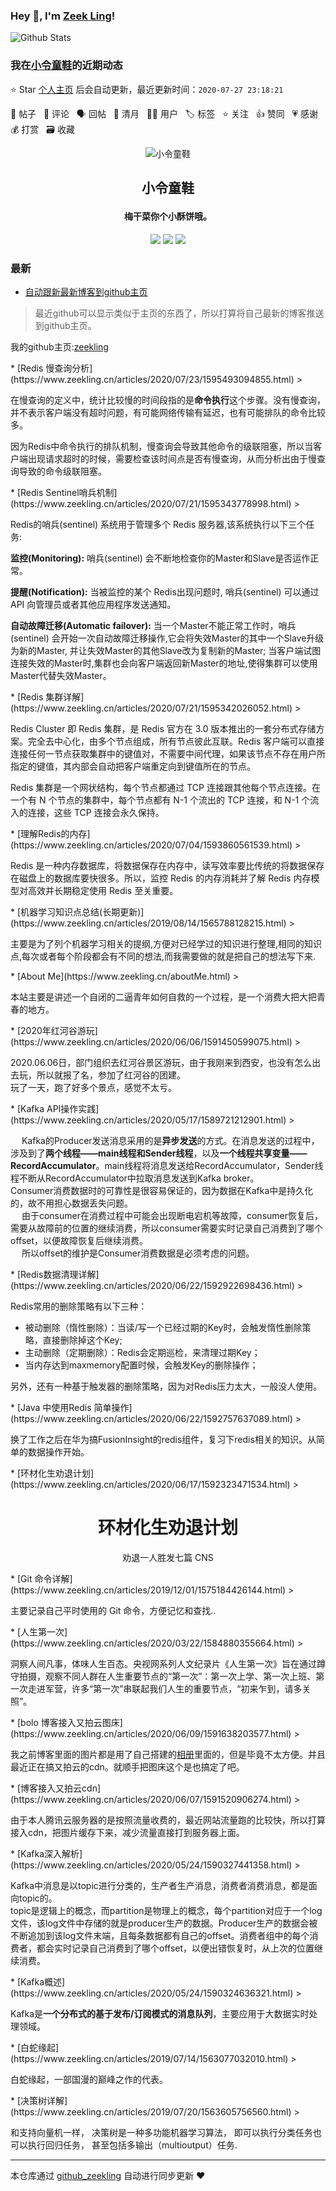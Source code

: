 ### Hey 👋, I'm [Zeek Ling](https://www/zeekling.cn)! 
![Github Stats](https://github-readme-stats.vercel.app/api?username=zeekling&show_icons=true) 
### 我在[小令童鞋](https://www/zeekling.cn)的近期动态

⭐️ Star [个人主页](https://github.com/zeekling/zeekling) 后会自动更新，最近更新时间：`2020-07-27 23:18:21`

📝 帖子 &nbsp; 💬 评论 &nbsp; 🗣 回帖 &nbsp; 🌙 清月 &nbsp; 👨‍💻 用户 &nbsp; 🏷️ 标签 &nbsp; ⭐️ 关注 &nbsp; 👍 赞同 &nbsp; 💗 感谢 &nbsp; 💰 打赏 &nbsp; 🗃 收藏<p align="center"><img alt="小令童鞋" src="https://img.zeekling.cn/images/2020/02/23/logo.th.png"></p><h2 align="center">
小令童鞋
</h2>

<h4 align="center">梅干菜你个小酥饼哦。</h4>
<p align="center"><a title="小令童鞋" target="_blank" href="https://github.com/zeekling/zeekling"><img src="https://img.shields.io/github/last-commit/zeekling/zeekling.svg?style=flat-square&color=FF9900"></a>
<a title="GitHub repo size in bytes" target="_blank" href="https://github.com/zeekling/zeekling"><img src="https://img.shields.io/github/repo-size/zeekling/zeekling.svg?style=flat-square"></a>
<a title="Hits" target="_blank" href="https://github.com/zeekling/hits"><img src="https://hits.b3log.org/zeekling/zeekling.svg"></a></p>

### 最新

* [自动跟新最新博客到github主页](https://www.zeekling.cn/articles/2020/07/26/1595773591724.html) 
 > <p>最近github可以显示类似于主页的东西了，所以打算将自己最新的博客推送到github主页。</p>
<p>我的github主页:<a href="https://github.com/zeekling" target="_blank">zeekling</a></p>
* [Redis 慢查询分析](https://www.zeekling.cn/articles/2020/07/23/1595493094855.html) 
 > <p>在慢查询的定义中，统计比较慢的时间段指的是<strong>命令执行</strong>这个步骤。没有慢查询，并不表示客户端没有超时问题，有可能网络传输有延迟，也有可能排队的命令比较多。</p>
<p>因为Redis中命令执行的排队机制，慢查询会导致其他命令的级联阻塞，所以当客户端出现请求超时的时候，需要检查该时间点是否有慢查询，从而分析出由于慢查询导致的命令级联阻塞。</p>
* [Redis Sentinel哨兵机制](https://www.zeekling.cn/articles/2020/07/21/1595343778998.html) 
 > <p>Redis的哨兵(sentinel) 系统用于管理多个 Redis 服务器,该系统执行以下三个任务:</p>
<p><strong>监控(Monitoring):</strong> 哨兵(sentinel) 会不断地检查你的Master和Slave是否运作正常。</p>
<p><strong>提醒(Notification):</strong> 当被监控的某个 Redis出现问题时, 哨兵(sentinel) 可以通过 API 向管理员或者其他应用程序发送通知。</p>
<p><strong>自动故障迁移(Automatic failover):</strong> 当一个Master不能正常工作时，哨兵(sentinel) 会开始一次自动故障迁移操作,它会将失效Master的其中一个Slave升级为新的Master, 并让失效Master的其他Slave改为复制新的Master; 当客户端试图连接失效的Master时,集群也会向客户端返回新Master的地址,使得集群可以使用Master代替失效Master。</p>
* [Redis 集群详解](https://www.zeekling.cn/articles/2020/07/21/1595342026052.html) 
 > <p>Redis Cluster 即 Redis 集群，是 Redis 官方在 3.0 版本推出的一套分布式存储方案。完全去中心化，由多个节点组成，所有节点彼此互联。Redis 客户端可以直接连接任何一节点获取集群中的键值对，不需要中间代理，如果该节点不存在用户所指定的键值，其内部会自动把客户端重定向到键值所在的节点。</p>
<p>Redis 集群是一个网状结构，每个节点都通过 TCP 连接跟其他每个节点连接。在一个有 N 个节点的集群中，每个节点都有 N-1 个流出的 TCP 连接，和 N-1 个流入的连接，这些 TCP 连接会永久保持。</p>
* [理解Redis的内存](https://www.zeekling.cn/articles/2020/07/04/1593860561539.html) 
 > <p>Redis 是一种内存数据库，将数据保存在内存中，读写效率要比传统的将数据保存在磁盘上的数据库要快很多。所以，监控 Redis 的内存消耗并了解 Redis 内存模型对高效并长期稳定使用 Redis 至关重要。</p>
* [机器学习知识点总结(长期更新)](https://www.zeekling.cn/articles/2019/08/14/1565788128215.html) 
 > <p>主要是为了列个机器学习相关的提纲,方便对已经学过的知识进行整理,相同的知识点,每次或者每个阶段都会有不同的想法,而我需要做的就是把自己的想法写下来.</p>
* [About Me](https://www.zeekling.cn/aboutMe.html) 
 > <p>本站主要是讲述一个自闭的二逼青年如何自救的一个过程，是一个消费大把大把青春的地方。</p>
* [2020年红河谷游玩](https://www.zeekling.cn/articles/2020/06/06/1591450599075.html) 
 > <p>2020.06.06日，部门组织去红河谷景区游玩，由于我刚来到西安，也没有怎么出去玩，所以就报了名，参加了红河谷的团建。<br>
玩了一天，跑了好多个景点，感觉不太亏。</p>
* [Kafka API操作实践](https://www.zeekling.cn/articles/2020/05/17/1589721212901.html) 
 > <p>  Kafka的Producer发送消息采用的是<strong>异步发送</strong>的方式。在消息发送的过程中，涉及到了<strong>两个线程——main线程和Sender线程</strong>，以及<strong>一个线程共享变量——RecordAccumulator</strong>。main线程将消息发送给RecordAccumulator，Sender线程不断从RecordAccumulator中拉取消息发送到Kafka broker。<br>
Consumer消费数据时的可靠性是很容易保证的，因为数据在Kafka中是持久化的，故不用担心数据丢失问题。<br>
  由于consumer在消费过程中可能会出现断电宕机等故障，consumer恢复后，需要从故障前的位置的继续消费，所以consumer需要实时记录自己消费到了哪个offset，以便故障恢复后继续消费。<br>
  所以offset的维护是Consumer消费数据是必须考虑的问题。</p>
* [Redis数据清理详解](https://www.zeekling.cn/articles/2020/06/22/1592922698436.html) 
 > <p>Redis常用的删除策略有以下三种：</p>
<ul>
<li>被动删除（惰性删除）：当读/写一个已经过期的Key时，会触发惰性删除策略，直接删除掉这个Key;</li>
<li>主动删除（定期删除）：Redis会定期巡检，来清理过期Key；</li>
<li>当内存达到maxmemory配置时候，会触发Key的删除操作；</li>
</ul>
<p>另外，还有一种基于触发器的删除策略，因为对Redis压力太大，一般没人使用。</p>
* [Java 中使用Redis 简单操作](https://www.zeekling.cn/articles/2020/06/22/1592757637089.html) 
 > <p>换了工作之后在华为搞FusionInsight的redis组件，复习下redis相关的知识。从简单的数据操作开始。</p>
* [环材化生劝退计划](https://www.zeekling.cn/articles/2020/06/17/1592323471534.html) 
 > <p></p><h1 align="center">环材化生劝退计划</h1>
<p align="center">劝退一人胜发七篇 CNS</p>
<p></p>
* [Git 命令详解](https://www.zeekling.cn/articles/2019/12/01/1575184426144.html) 
 > <p>主要记录自己平时使用的 Git 命令，方便记忆和查找..</p>
* [人生第一次](https://www.zeekling.cn/articles/2020/03/22/1584880355664.html) 
 > <p>洞察人间凡事，体味人生百态。央视网系列人文纪录片《人生第一次》旨在通过蹲守拍摄，观察不同人群在人生重要节点的“第一次”：第一次上学、第一次上班、第一次走进军营，许多“第一次”串联起我们人生的重要节点，“初来乍到，请多关照”。</p>
* [bolo 博客接入又拍云图床](https://www.zeekling.cn/articles/2020/06/09/1591638203577.html) 
 > <p>我之前博客里面的图片都是用了自己搭建的<a href="https://img.zeekling.cn/" target="_blank">相册</a>里面的，但是毕竟不太方便。并且最近正在搞又拍云的cdn。就顺手把图床这个是也搞定了吧。</p>
* [博客接入又拍云cdn](https://www.zeekling.cn/articles/2020/06/07/1591520906274.html) 
 > <p>由于本人腾讯云服务器的是按照流量收费的，最近网站流量跑的比较快，所以打算接入cdn，把图片缓存下来，减少流量直接打到服务器上面。</p>
* [Kafka深入解析](https://www.zeekling.cn/articles/2020/05/24/1590327441358.html) 
 > <p>Kafka中消息是以topic进行分类的，生产者生产消息，消费者消费消息，都是面向topic的。<br>
topic是逻辑上的概念，而partition是物理上的概念，每个partition对应于一个log文件，该log文件中存储的就是producer生产的数据。Producer生产的数据会被不断追加到该log文件末端，且每条数据都有自己的offset。消费者组中的每个消费者，都会实时记录自己消费到了哪个offset，以便出错恢复时，从上次的位置继续消费。</p>
* [Kafka概述](https://www.zeekling.cn/articles/2020/05/24/1590324636321.html) 
 > <p>Kafka是<strong>一个分布式的基于发布/订阅模式的消息队列</strong>，主要应用于大数据实时处理领域。</p>
* [白蛇缘起](https://www.zeekling.cn/articles/2019/07/14/1563077032010.html) 
 > <p>白蛇缘起，一部国漫的巅峰之作的代表。</p>
* [决策树详解](https://www.zeekling.cn/articles/2019/07/20/1563605756560.html) 
 > <p>和支持向量机一样， 决策树是一种多功能机器学习算法， 即可以执行分类任务也可以执行回归任务， 甚至包括多输出（multioutput）任务.</p>



---

本仓库通过 [github_zeekling](https://git.zeekling.cn/zeekling/github_zeekling) 自动进行同步更新 ❤️ 